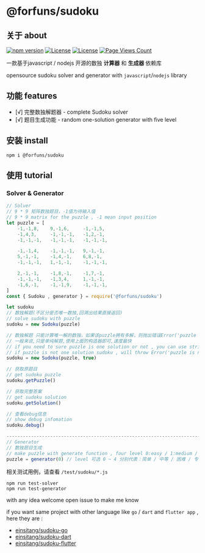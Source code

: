 # @forfuns/sudoku



## 关于 about

[![npm version](https://badge.fury.io/js/@forfuns%2Fsudoku.svg)](https://www.npmjs.com/package/@forfuns/sudoku) [![License](https://img.shields.io/badge/License-Anti%20996-blue.svg)](https://github.com/996icu/996.ICU/blob/master/LICENSE) [![License](https://img.shields.io/badge/License-Apache%202.0-blue.svg)](https://opensource.org/licenses/Apache-2.0) [![Page Views Count](https://badges.toozhao.com/badges/01GP5GHAP2TBZPP5WKKMABME0K/blue.svg)](https://badges.toozhao.com/stats/01GP5GHAP2TBZPP5WKKMABME0K "sudoku-nodejs")


一款基于javascript / nodejs 开源的数独 **计算器** 和 **生成器** 依赖库

opensource sudoku solver and generator with `javascript`/`nodejs` library


## 功能 features

- [√] 完整数独解题器 - complete Sudoku solver
- [√] 题目生成功能 -  random one-solution generator with five level


## 安装 install

`npm i @forfuns/sudoku`

## 使用 tutorial

### Solver & Generator

```javascript 1.6
// Solver
// 9 * 9 矩阵数独题目，-1值为待输入值
// 9 * 9 matrix for the puzzle , -1 mean input position
let puzzle = [
    -1,-1,8,    9,-1,6,     -1,-1,5,
    -1,4,3,     -1,-1,-1,   -1,2,-1,
    -1,-1,-1,   -1,-1,-1,   -1,-1,-1,

    -1,-1,4,    -1,-1,-1,   9,-1,-1,
    5,-1,-1,    -1,4,-1,    6,8,-1,
    -1,-1,-1,   1,-1,-1,    -1,-1,-1,

    2,-1,-1,    -1,8,-1,    -1,7,-1,
    -1,-1,-1,   -1,3,4,     1,-1,-1,
    -1,6,-1,    -1,-1,9,    -1,-1,-1,
]
const { Sudoku , generator } = require('@forfuns/sudoku')

let sudoku 
// 数独解题(不区分是否唯一数独,回溯出结果直接返回)
// solve sudoku with puzzle
sudoku = new Sudoku(puzzle)

// 数独解题 只能计算唯一解的数独，如果该puzzle拥有多解，则抛出错误Error('puzzle is not one-solution sudoku')
// 一般来说,只是单纯解题,使用上面的构造器即可,速度最快
// if you need to sure puzzle is one solution or not , you can use strict=true (default is false), that will take longer
// if puzzle is not one solution sudoku , will throw Error('puzzle is not one-solution sudoku')
sudoku = new Sudoku(puzzle, true) 

// 获取原题目
// get sudoku puzzle
sudoku.getPuzzle()

// 获取完整答案
// get sudoku solution
sudoku.getSolution()

// 查看debug信息
// show debug infomation
sudoku.debug()

-----------------------------------------------------------------------------
// Generator
// 数独题目生成
// make puzzle with generate function , four level 0:easy / 1:medium / 2:hard / 3:expert / 4:hell(that may take long times)
puzzle = generator(0) // level 可选 0 ~ 4 分别代表：简单 / 中等 / 困难 / 专家 / "地狱"
```

相关测试用例，请查看 `/test/sudoku/*.js` 

```
npm run test-solver
npm run test-generator
```



with any idea welcome open issue to make me know 

if you want same project with other language like  `go` / `dart` and `flutter app` , here they are : 

- [einsitang/sudoku-go](https://github.com/einsitang/sudoku-go)
- [einsitang/sudoku-dart](https://github.com/einsitang/sudoku-dart)
- [einsitang/sudoku-flutter](https://github.com/einsitang/sudoku-flutter)
